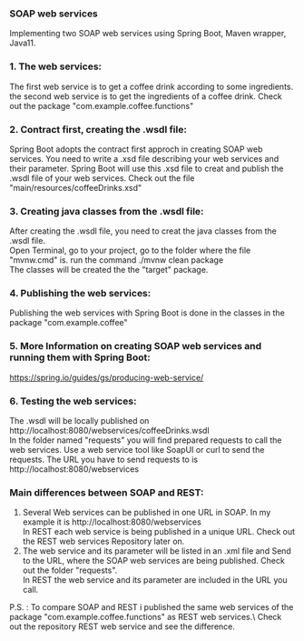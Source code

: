 ### SOAP web services
Implementing two SOAP web services using Spring Boot, Maven wrapper, Java11. 
### 1. The web services:
The first web service is to get a coffee drink according to some ingredients. the second web service is to get the ingredients of a coffee drink.
Check out the package "com.example.coffee.functions"
### 2. Contract first, creating the .wsdl file:
Spring Boot adopts the contract first approch in creating SOAP web services. You need to write a .xsd file describing your web services and their parameter. 
Spring Boot will use this .xsd file to creat and publish the .wsdl file of your web services. Check out the file "main/resources/coffeeDrinks.xsd" 
### 3. Creating java classes from the .wsdl file:
After creating the .wsdl file, you need to creat the java classes from the .wsdl file. \
Open Terminal, go to your project, go to the folder where the file "mvnw.cmd" is. run the command ./mvnw clean package\
The classes will be created the the "target" package.
### 4. Publishing the web services:
Publishing the web services with Spring Boot is done in the classes in the package "com.example.coffee"
### 5. More Information on creating SOAP web services and running them with Spring Boot:
https://spring.io/guides/gs/producing-web-service/
### 6. Testing the web services:
The .wsdl will be locally published on http://localhost:8080/webservices/coffeeDrinks.wsdl \
In the folder named "requests" you will find prepared requests to call the web services. Use a web service tool like SoapUI or curl to send the requests.
The URL you have to send requests to is  http://localhost:8080/webservices



### Main differences between SOAP and REST:
1. Several Web services can be published in one URL in SOAP. In my example it is http://localhost:8080/webservices \
In REST each web service is being published in a unique URL. Check out the REST web services Repository later on.
2. The web service and its parameter will be listed in an .xml file and Send to the URL, where the SOAP web services are being published.
Check out the folder "requests". \
In REST the web service and its parameter are included in the URL you call.

P.S. : To compare SOAP and REST i published the same web services of the package "com.example.coffee.functions" as REST web services.\ Check out the repository REST web service and see the difference.


